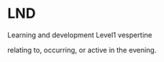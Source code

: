 # LND
Learning and development
Level1
vespertine

relating to, occurring, or active in the evening.
